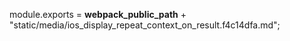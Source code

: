module.exports = __webpack_public_path__ + "static/media/ios_display_repeat_context_on_result.f4c14dfa.md";